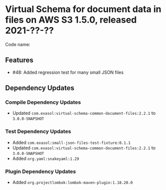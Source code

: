 # Virtual Schema for document data in files on AWS S3 1.5.0, released 2021-??-??

Code name:

## Features

* #48: Added regression test for many small JSON files

## Dependency Updates

### Compile Dependency Updates

* Updated `com.exasol:virtual-schema-common-document-files:2.2.1` to `3.0.0-SNAPSHOT`

### Test Dependency Updates

* Added `com.exasol:small-json-files-test-fixture:0.1.1`
* Updated `com.exasol:virtual-schema-common-document-files:2.2.1` to `3.0.0-SNAPSHOT`
* Added `org.yaml:snakeyaml:1.29`

### Plugin Dependency Updates

* Added `org.projectlombok:lombok-maven-plugin:1.18.20.0`

